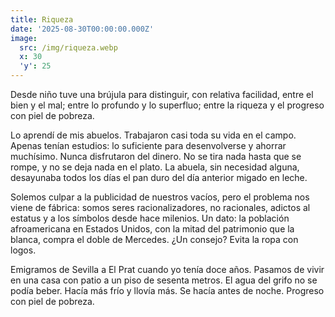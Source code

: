 ```yaml
---
title: Riqueza
date: '2025-08-30T00:00:00.000Z'
image:
  src: /img/riqueza.webp
  x: 30
  'y': 25
---
```

Desde niño tuve una brújula para distinguir, con relativa facilidad, entre el
bien y el mal; entre lo profundo y lo superfluo; entre la riqueza y el progreso
con piel de pobreza.

Lo aprendí de mis abuelos. Trabajaron casi toda su vida en el campo. Apenas
tenían estudios: lo suficiente para desenvolverse y ahorrar muchísimo. Nunca
disfrutaron del dinero. No se tira nada hasta que se rompe, y no se deja nada en
el plato. La abuela, sin necesidad alguna, desayunaba todos los días el pan duro
del día anterior migado en leche.

Solemos culpar a la publicidad de nuestros vacíos, pero el problema nos viene de
fábrica: somos seres racionalizadores, no racionales, adictos al estatus y a los
símbolos desde hace milenios. Un dato: la población afroamericana en Estados
Unidos, con la mitad del patrimonio que la blanca, compra el doble de Mercedes.
¿Un consejo? Evita la ropa con logos.

Emigramos de Sevilla a El Prat cuando yo tenía doce años. Pasamos de vivir en
una casa con patio a un piso de sesenta metros. El agua del grifo no se podía
beber. Hacía más frío y llovía más. Se hacía antes de noche. Progreso con piel
de pobreza.
